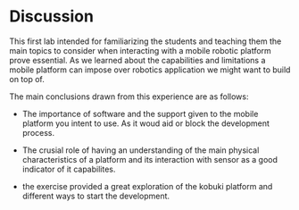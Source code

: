 # Discussion

<!--
Reflexión y Discusión: Sesión de reflexión donde los estudiantes comparten sus experiencias, apren-
dizajes y posibles mejoras en el uso del robot Kuboki en aplicaciones prácticas
-->


This first lab intended for familiarizing the students and teaching them the main topics to consider when interacting with a mobile robotic platform prove essential. As we learned about the capabilities and limitations a mobile platform can impose over robotics application we might want to build on top of.

The main conclusions drawn from this experience are as follows:

- The importance of software and the support given to the  mobile platform you intent to use. As it woud aid or block the development process. 

- The crusial role of having an understanding of the main physical characteristics of a platform and its interaction with sensor as a good indicator of it capabilites.

- the exercise provided a great exploration of the kobuki platform and different ways to start the development.
